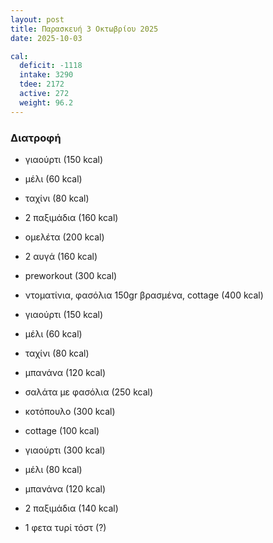 ```yaml
---
layout: post
title: Παρασκευή 3 Οκτωβρίου 2025
date: 2025-10-03

cal:
  deficit: -1118
  intake: 3290
  tdee: 2172
  active: 272
  weight: 96.2
---
```


### Διατροφή

- γιαούρτι (150 kcal)
- μέλι (60 kcal)
- ταχίνι (80 kcal)
- 2 παξιμάδια (160 kcal)

- ομελέτα (200 kcal)
- 2 αυγά (160 kcal)
- preworkout (300 kcal)
- ντοματίνια, φασόλια 150gr βρασμένα, cottage (400 kcal)

- γιαούρτι (150 kcal)
- μέλι (60 kcal)
- ταχίνι (80 kcal)
- μπανάνα (120 kcal)

- σαλάτα με φασόλια (250 kcal)
- κοτόπουλο (300 kcal)
- cottage (100 kcal)

- γιαούρτι (300 kcal)
- μέλι (80 kcal)
- μπανάνα (120 kcal)
- 2 παξιμάδια (140 kcal)
- 1 φετα τυρί τόστ (?)

